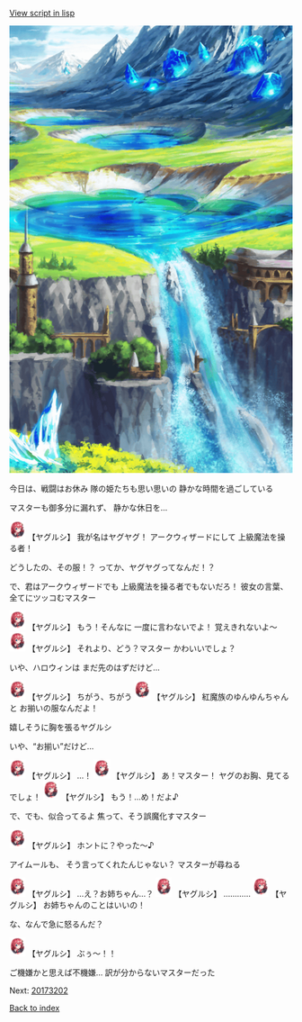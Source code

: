 [View script in lisp](../scripts/20173201.txt)

![highland.png](../images/backgrounds/highland.png)

今日は、戦闘はお休み
隊の姫たちも思い思いの
静かな時間を過ごしている

マスターも御多分に漏れず、
静かな休日を…

<img src="../images/units/201731.png" alt="201731.png" height="34"/>
【ヤグルシ】
我が名はヤグヤグ！
アークウィザードにして
上級魔法を操る者！

どうしたの、その服！？
ってか、ヤグヤグってなんだ！？

で、君はアークウィザードでも
上級魔法を操る者でもないだろ！
彼女の言葉、全てにツッコむマスター

<img src="../images/units/201731.png" alt="201731.png" height="34"/>
【ヤグルシ】
もう！そんなに
一度に言わないでよ！
覚えきれないよ～

<img src="../images/units/201731.png" alt="201731.png" height="34"/>
【ヤグルシ】
それより、どう？マスター
かわいいでしょ？

いや、ハロウィンは
まだ先のはずだけど…

<img src="../images/units/201731.png" alt="201731.png" height="34"/>
【ヤグルシ】
ちがう、ちがう

<img src="../images/units/201731.png" alt="201731.png" height="34"/>
【ヤグルシ】
紅魔族のゆんゆんちゃんと
お揃いの服なんだよ！

嬉しそうに胸を張るヤグルシ

いや、“お揃い”だけど…

<img src="../images/units/201731.png" alt="201731.png" height="34"/>
【ヤグルシ】
…！

<img src="../images/units/201731.png" alt="201731.png" height="34"/>
【ヤグルシ】
あ！マスター！
ヤグのお胸、見てるでしょ！

<img src="../images/units/201731.png" alt="201731.png" height="34"/>
【ヤグルシ】
もう！…め！だよ♪

で、でも、似合ってるよ
焦って、そう誤魔化すマスター

<img src="../images/units/201731.png" alt="201731.png" height="34"/>
【ヤグルシ】
ホントに？やった～♪

アイムールも、
そう言ってくれたんじゃない？
マスターが尋ねる

<img src="../images/units/201731.png" alt="201731.png" height="34"/>
【ヤグルシ】
…え？お姉ちゃん…？

<img src="../images/units/201731.png" alt="201731.png" height="34"/>
【ヤグルシ】
…………

<img src="../images/units/201731.png" alt="201731.png" height="34"/>
【ヤグルシ】
お姉ちゃんのことはいいの！

な、なんで急に怒るんだ？

<img src="../images/units/201731.png" alt="201731.png" height="34"/>
【ヤグルシ】
ぶぅ～！！

ご機嫌かと思えば不機嫌…
訳が分からないマスターだった

Next: [20173202](20173202.md)

[Back to index](index.md)
